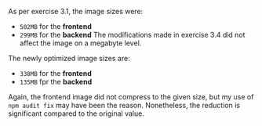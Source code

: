 As per exercise 3.1, the image sizes were:
- ```502MB``` for the **frontend**
- ```299MB``` for the **backend**
The modifications made in exercise 3.4 did not affect the image on a megabyte level.

The newly optimized image sizes are:
- ```338MB``` for the **frontend**
- ```135MB``` fpr the **backend**

Again, the frontend image did not compress to the given size, but my use of ```npm audit fix``` may have been the reason. Nonetheless, the reduction is significant compared to the original value.
